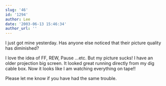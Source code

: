 ```yaml
---
slug: '46'
id: '1294'
author: Lee
date: '2003-06-13 15:46:34'
author_url: ''
---
```

I just got mine yesterday.  Has anyone else noticed that their picture quality has diminished?
  
I love the idea of FF, REW, Pause ...etc.  But my picture sucks!  I have an older projection big screen.  It looked great running directly from my dig cable box.  Now it looks like I am watching everything on tape!!

Please let me know if you have had the same trouble.
